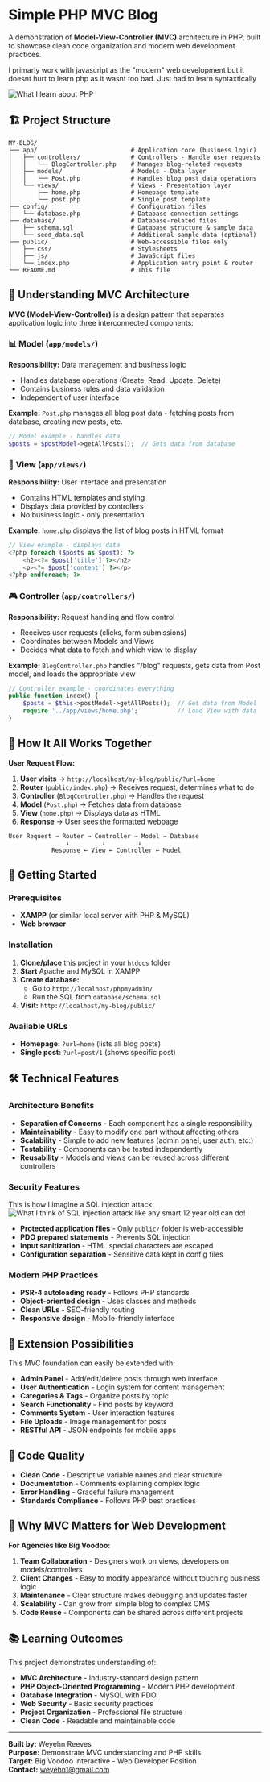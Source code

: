 # Simple PHP MVC Blog

A demonstration of **Model-View-Controller (MVC)** architecture in PHP, built to showcase clean code organization and modern web development practices.

I primarly work with javascript as the "modern" web development but it doesnt hurt to learn php as it wasnt too bad. Just had to learn syntaxtically

![What I learn about PHP](https://miro.medium.com/v2/resize:fit:720/format:webp/0*uk1W9MPZP5gK-pVK.jpg)

## 🏗️ Project Structure

```
MY-BLOG/
├── app/                          # Application core (business logic)
│   ├── controllers/              # Controllers - Handle user requests
│   │   └── BlogController.php    # Manages blog-related requests
│   ├── models/                   # Models - Data layer
│   │   └── Post.php              # Handles blog post data operations
│   └── views/                    # Views - Presentation layer
│       ├── home.php              # Homepage template
│       └── post.php              # Single post template
├── config/                       # Configuration files
│   └── database.php              # Database connection settings
├── database/                     # Database-related files
│   ├── schema.sql                # Database structure & sample data
│   └── seed_data.sql             # Additional sample data (optional)
├── public/                       # Web-accessible files only
│   ├── css/                      # Stylesheets
│   ├── js/                       # JavaScript files
│   └── index.php                 # Application entry point & router
└── README.md                     # This file
```

## 🧠 Understanding MVC Architecture

**MVC (Model-View-Controller)** is a design pattern that separates application logic into three interconnected components:

### 📊 **Model** (`app/models/`)

**Responsibility:** Data management and business logic

- Handles database operations (Create, Read, Update, Delete)
- Contains business rules and data validation
- Independent of user interface

**Example:** `Post.php` manages all blog post data - fetching posts from database, creating new posts, etc.

```php
// Model example - handles data
$posts = $postModel->getAllPosts();  // Gets data from database
```

### 🎨 **View** (`app/views/`)

**Responsibility:** User interface and presentation

- Contains HTML templates and styling
- Displays data provided by controllers
- No business logic - only presentation

**Example:** `home.php` displays the list of blog posts in HTML format

```php
// View example - displays data
<?php foreach ($posts as $post): ?>
    <h2><?= $post['title'] ?></h2>
    <p><?= $post['content'] ?></p>
<?php endforeach; ?>
```

### 🎮 **Controller** (`app/controllers/`)

**Responsibility:** Request handling and flow control

- Receives user requests (clicks, form submissions)
- Coordinates between Models and Views
- Decides what data to fetch and which view to display

**Example:** `BlogController.php` handles "/blog" requests, gets data from Post model, and loads the appropriate view

```php
// Controller example - coordinates everything
public function index() {
    $posts = $this->postModel->getAllPosts();  // Get data from Model
    require '../app/views/home.php';           // Load View with data
}
```

## 🔄 How It All Works Together

**User Request Flow:**

1. **User visits** → `http://localhost/my-blog/public/?url=home`
2. **Router** (`public/index.php`) → Receives request, determines what to do
3. **Controller** (`BlogController.php`) → Handles the request
4. **Model** (`Post.php`) → Fetches data from database
5. **View** (`home.php`) → Displays data as HTML
6. **Response** → User sees the formatted webpage

```
User Request → Router → Controller → Model → Database
                ↓         ↓         ↓
            Response ← View ← Controller ← Model
```

## 🚀 Getting Started

### Prerequisites

- **XAMPP** (or similar local server with PHP & MySQL)
- **Web browser**

### Installation

1. **Clone/place** this project in your `htdocs` folder
2. **Start** Apache and MySQL in XAMPP
3. **Create database:**
   - Go to `http://localhost/phpmyadmin/`
   - Run the SQL from `database/schema.sql`
4. **Visit:** `http://localhost/my-blog/public/`

### Available URLs

- **Homepage:** `?url=home` (lists all blog posts)
- **Single post:** `?url=post/1` (shows specific post)

## 🛠️ Technical Features

### Architecture Benefits

- **Separation of Concerns** - Each component has a single responsibility
- **Maintainability** - Easy to modify one part without affecting others
- **Scalability** - Simple to add new features (admin panel, user auth, etc.)
- **Testability** - Components can be tested independently
- **Reusability** - Models and views can be reused across different controllers

### Security Features

This is how I imagine a SQL injection attack:
![What I think of SQL injection attack like any smart 12 year old can do!](https://media1.giphy.com/media/v1.Y2lkPTc5MGI3NjExa2RiYmoydmg1NDcxdjg0cXQxNXdsYnMzaXVmMHpjdWNmYjBvampwYSZlcD12MV9pbnRlcm5hbF9naWZfYnlfaWQmY3Q9Zw/eCqFYAVjjDksg/giphy.gif)

- **Protected application files** - Only `public/` folder is web-accessible
- **PDO prepared statements** - Prevents SQL injection
- **Input sanitization** - HTML special characters are escaped
- **Configuration separation** - Sensitive data kept in config files

### Modern PHP Practices

- **PSR-4 autoloading ready** - Follows PHP standards
- **Object-oriented design** - Uses classes and methods
- **Clean URLs** - SEO-friendly routing
- **Responsive design** - Mobile-friendly interface

## 🔧 Extension Possibilities

This MVC foundation can easily be extended with:

- **Admin Panel** - Add/edit/delete posts through web interface
- **User Authentication** - Login system for content management
- **Categories & Tags** - Organize posts by topic
- **Search Functionality** - Find posts by keyword
- **Comments System** - User interaction features
- **File Uploads** - Image management for posts
- **RESTful API** - JSON endpoints for mobile apps

## 📝 Code Quality

- **Clean Code** - Descriptive variable names and clear structure
- **Documentation** - Comments explaining complex logic
- **Error Handling** - Graceful failure management
- **Standards Compliance** - Follows PHP best practices

## 🎯 Why MVC Matters for Web Development

**For Agencies like Big Voodoo:**

1. **Team Collaboration** - Designers work on views, developers on models/controllers
2. **Client Changes** - Easy to modify appearance without touching business logic
3. **Maintenance** - Clear structure makes debugging and updates faster
4. **Scalability** - Can grow from simple blog to complex CMS
5. **Code Reuse** - Components can be shared across different projects

## 📚 Learning Outcomes

This project demonstrates understanding of:

- **MVC Architecture** - Industry-standard design pattern
- **PHP Object-Oriented Programming** - Modern PHP development
- **Database Integration** - MySQL with PDO
- **Web Security** - Basic security practices
- **Project Organization** - Professional file structure
- **Clean Code** - Readable and maintainable code

---

**Built by:** Weyehn Reeves  
**Purpose:** Demonstrate MVC understanding and PHP skills  
**Target:** Big Voodoo Interactive - Web Developer Position  
**Contact:** <weyehn1@gmail.com>
